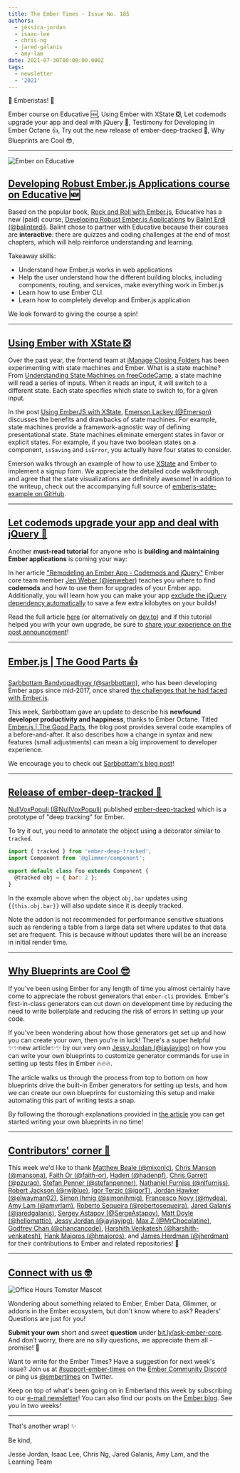 ```yaml
---
title: The Ember Times - Issue No. 185
authors:
  - jessica-jordan
  - isaac-lee
  - chris-ng
  - jared-galanis
  - amy-lam
date: 2021-07-30T00:00:00.000Z
tags:
  - newsletter
  - '2021'
---
```


👋 Emberistas! 🐹

Ember course on Educative 🆕,
Using Ember with XState ❎,
Let codemods upgrade your app and deal with jQuery 🤖,
Testimony for Developing in Ember Octane 👍,
Try out the new release of ember-deep-tracked 🎉,
Why Blueprints are Cool 😎,

---

<img alt="Ember on Educative" src="/images/educative.avif" />

## [Developing Robust Ember.js Applications course on Educative 🆕](https://www.educative.io/courses/robust-ember-js-applications)

Based on the popular book, [Rock and Roll with Ember.js](https://balinterdi.com/rock-and-roll-with-emberjs/), Educative has a new (paid) course, [Developing Robust Ember.js Applications](https://www.educative.io/courses/robust-ember-js-applications) by [Balint Erdi (@balinterdi)](https://github.com/balinterdi). Balint chose to partner with Educative because their courses are **interactive**: there are quizzes and coding challenges at the end of most chapters, which will help reinforce understanding and learning.

Takeaway skills:

- Understand how Ember.js works in web applications
- Help the user understand how the different building blocks, including components, routing, and services, make everything work in Ember.js
- Learn how to use Ember CLI
- Learn how to completely develop and Ember.js application

We look forward to giving the course a spin!

---

## [Using Ember with XState ❎](https://emerson.github.io/posts/emberjs-with-xstate)

Over the past year, the frontend team at [iManage Closing Folders](https://www.closingfolders.com/) has been experimenting with state machines and Ember. What is a state machine? From [Understanding State Machines on freeCodeCamp](https://www.freecodecamp.org/news/state-machines-basics-of-computer-science-d42855debc66/), a state machine will read a series of inputs. When it reads an input, it will switch to a different state. Each state specifies which state to switch to, for a given input.

In the post [Using EmberJS with XState](https://emerson.github.io/posts/emberjs-with-xstate), [Emerson Lackey (@Emerson)](https://github.com/Emerson) discusses the benefits and drawbacks of state machines. For example, state machines provide a framework-agnostic way of defining presentational state. State machines eliminate emergent states in favor or explicit states. For example, if you have two boolean states on a component, `isSaving` and `isError`, you actually have four states to consider.

Emerson walks through an example of how to use [XState](https://xstate.js.org/) and Ember to implement a signup form. We appreciate the detailed code walkthrough, and agree that the state visualizations are definitely awesome! In addition to the writeup, check out the accompanying full source of [emberjs-state-example on GitHub](https://github.com/Emerson/emberjs-xstate-example).

---

## [Let codemods upgrade your app and deal with jQuery 🤖](https://twitter.com/jwwweber/status/1415062325149720578)

Another **must-read tutorial** for anyone who is **building and maintaining Ember applications** is coming your way:

In her article ["Remodeling an Ember App - Codemods and jQuery"](https://www.jenweber.dev/remodeling-an-ember-app---codemods) Ember core team member [Jen Weber (@jenweber)](https://github.com/jenweber) teaches you where to find **codemods** and how to use them for upgrades of your Ember app. Additionally, you will learn how you can make your app [exclude the jQuery dependency automatically](https://guides.emberjs.com/release/configuring-ember/optional-features/#toc_jquery-integration) to save a few extra kilobytes on your builds!

Read the full article [here](https://www.jenweber.dev/remodeling-an-ember-app---codemods) (or alternatively on [dev.to](https://dev.to/jenweber/remodeling-an-ember-app-codemods-and-jquery-3e8k)) and if this tutorial helped you with your own upgrade, be sure to [share your experience on the post announcement](https://twitter.com/jwwweber/status/1415062325149720578)!

---

## [Ember.js | The Good Parts 👍](https://medium.com/@sarbbottam/ember-js-the-good-parts-f80850414053)

[Sarbbottam Bandyopadhyay (@sarbbottam)](https://github.com/sarbbottam), who has been developing Ember apps since mid-2017, once shared [the challenges that he had faced with Ember.js](https://medium.com/@sarbbottam/challenges-i-face-with-ember-js-59bfba30416e).

This week, Sarbbottam gave an update to describe his **newfound developer productivity and happiness**, thanks to Ember Octane. Titled [Ember.js | The Good Parts](https://medium.com/@sarbbottam/ember-js-the-good-parts-f80850414053), the blog post provides several code examples of a before-and-after. It also describes how a change in syntax and new features (small adjustments) can mean a big improvement to developer experience.

We encourage you to check out [Sarbbottam's blog post](https://medium.com/@sarbbottam/ember-js-the-good-parts-f80850414053)!

---

## [Release of ember-deep-tracked 🎉](https://twitter.com/nullvoxpopuli/status/1406022013639135232)

[NullVoxPopuli (@NullVoxPopuli)](https://github.com/NullVoxPopuli) published [ember-deep-tracked](https://github.com/NullVoxPopuli/ember-deep-tracked) which is a prototype of "deep tracking" for Ember.

To try it out, you need to annotate the object using a decorator similar to `tracked`.

```js
import { tracked } from 'ember-deep-tracked';
import Component from '@glimmer/component';

export default class Foo extends Component {
  @tracked obj = { bar: 2 };
}
```

In the example above when the object `obj,bar` updates using `{{this.obj.bar}}` will also update since it is deeply tracked.

Note the addon is not recommended for performance sensitive situations such as rendering a table from a large data set where updates to that data set are frequent. This is because without updates there will be an increase in initial render time.

---

## [Why Blueprints are Cool 😎](https://dev.to/jayjayjpg/why-blueprints-in-ember-are-cool-and-how-they-save-you-time-writing-tests-1p0b)

If you've been using Ember for any length of time you almost certainly have come to appreciate the robust generators that `ember-cli` provides. Ember's first-in-class generators can cut down on development time by reducing the need to write boilerplate and reducing the risk of errors in setting up your code.

If you've been wondering about how those generators get set up and how you can create your own, then you're in luck! There's a super helpful ✨✨new article✨✨ by our very own [Jessy Jordan (@jayjayjpg)](https://github.com/jayjayjpg) on how you can write your own blueprints to customize generator commands for use in setting up tests files in Ember 🔥🔥🔥.

The article walks us through the process from top to bottom on how blueprints drive the built-in Ember generators for setting up tests, and how we can create our own blueprints for customizing this setup and make automating this part of writing tests a snap.

By following the thorough explanations provided in [the article](https://dev.to/jayjayjpg/why-blueprints-in-ember-are-cool-and-how-they-save-you-time-writing-tests-1p0b) you can get started writing your own blueprints in no time!

---

## [Contributors' corner 👏](https://guides.emberjs.com/release/contributing/repositories/)

<p>This week we'd like to thank <a href="https://github.com/mixonic" rel="noopener noreferrer" target="_blank">Matthew Beale (@mixonic)</a>, <a href="https://github.com/mansona" rel="noopener noreferrer" target="_blank">Chris Manson (@mansona)</a>, <a href="https://github.com/faith-or" rel="noopener noreferrer" target="_blank">Faith Or (@faith-or)</a>, <a href="https://github.com/hadenpf" rel="noopener noreferrer" target="_blank">Haden (@hadenpf)</a>, <a href="https://github.com/pzuraq" rel="noopener noreferrer" target="_blank">Chris Garrett (@pzuraq)</a>, <a href="https://github.com/stefanpenner" rel="noopener noreferrer" target="_blank">Stefan Penner (@stefanpenner)</a>, <a href="https://github.com/nlfurniss" rel="noopener noreferrer" target="_blank">Nathaniel Furniss (@nlfurniss)</a>, <a href="https://github.com/rwjblue" rel="noopener noreferrer" target="_blank">Robert Jackson (@rwjblue)</a>, <a href="https://github.com/igorT" rel="noopener noreferrer" target="_blank">Igor Terzic (@igorT)</a>, <a href="https://github.com/elwayman02" rel="noopener noreferrer" target="_blank">Jordan Hawker (@elwayman02)</a>, <a href="https://github.com/simonihmig" rel="noopener noreferrer" target="_blank">Simon Ihmig (@simonihmig)</a>, <a href="https://github.com/mydea" rel="noopener noreferrer" target="_blank">Francesco Novy (@mydea)</a>, <a href="https://github.com/amyrlam" rel="noopener noreferrer" target="_blank">Amy Lam (@amyrlam)</a>, <a href="https://github.com/robertosequeira" rel="noopener noreferrer" target="_blank">Roberto Sequeira (@robertosequeira)</a>, <a href="https://github.com/jaredgalanis" rel="noopener noreferrer" target="_blank">Jared Galanis (@jaredgalanis)</a>, <a href="https://github.com/SergeAstapov" rel="noopener noreferrer" target="_blank">Sergey Astapov (@SergeAstapov)</a>, <a href="https://github.com/hellomattio" rel="noopener noreferrer" target="_blank">Matt Doyle (@hellomattio)</a>, <a href="https://github.com/jayjayjpg" rel="noopener noreferrer" target="_blank">Jessy Jordan (@jayjayjpg)</a>, <a href="https://github.com/MrChocolatine" rel="noopener noreferrer" target="_blank">Max Z (@MrChocolatine)</a>, <a href="https://github.com/chancancode" rel="noopener noreferrer" target="_blank">Godfrey Chan (@chancancode)</a>, <a href="https://github.com/harshith-venkatesh" rel="noopener noreferrer" target="_blank">Harshith Venkatesh (@harshith-venkatesh)</a>, <a href="https://github.com/hmajoros" rel="noopener noreferrer" target="_blank">Hank Majoros (@hmajoros)</a>, and <a href="https://github.com/jherdman" rel="noopener noreferrer" target="_blank">James Herdman (@jherdman)</a> for their contributions to Ember and related repositories! 💖</p>

---

## [Connect with us 🤓](https://docs.google.com/forms/d/e/1FAIpQLScqu7Lw_9cIkRtAiXKitgkAo4xX_pV1pdCfMJgIr6Py1V-9Og/viewform)

<div class="blog-row">
  <img class="float-right small transparent padded" alt="Office Hours Tomster Mascot" title="Readers' Questions" src="/images/tomsters/officehours.png" />

  <p>Wondering about something related to Ember, Ember Data, Glimmer, or addons in the Ember ecosystem, but don't know where to ask? Readers’ Questions are just for you!</p>

  <p><strong>Submit your own</strong> short and sweet <strong>question</strong> under <a href="https://bit.ly/ask-ember-core" target="rq">bit.ly/ask-ember-core</a>. And don’t worry, there are no silly questions, we appreciate them all - promise! 🤞</p>

  <p>Want to write for the Ember Times? Have a suggestion for next week's issue? Join us at <a href="https://discordapp.com/channels/480462759797063690/485450546887786506">#support-ember-times</a> on the <a href="https://discord.gg/emberjs">Ember Community Discord</a> or ping us <a href="https://twitter.com/embertimes">@embertimes</a> on Twitter.</p>

  <p>Keep on top of what's been going on in Emberland this week by subscribing to our <a href="https://embertimes.substack.com/">e-mail newsletter</a>! You can also find our posts on the <a href="https://blog.emberjs.com/tag/newsletter">Ember blog</a>. See you in two weeks!</p>
</div>

---

That's another wrap! ✨

Be kind,

Jesse Jordan, Isaac Lee, Chris Ng, Jared Galanis, Amy Lam, and the Learning Team
